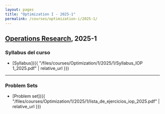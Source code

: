 ```yaml
---
layout: pages
title: "Optimization I - 2025-1"
permalink: /courses/optimization-i/2025-1/
---
```


## [Operations Research](https://MarceloGallardoB.github.io/files/courses/Optimization/1/2025/Syllabus_IOP_1_2025.pdf), 2025-1

### Syllabus del curso
- [Syllabus]({{ "/files/courses/Optimization/1/2025/1/Syllabus_IOP 1_2025.pdf" | relative_url }})

---

### Problem Sets
- [Problem set]({{ "/files/courses/Optimization/1/2025/1/lista_de_ejercicios_iop_2025.pdf" | relative_url }})
